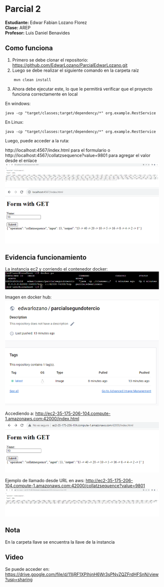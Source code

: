# Parcial 2
**Estudiante:** Edwar Fabian Lozano Florez  
**Clase:** AREP  
**Profesor:** Luis Daniel Benavides

## Como funciona
1. Primero se debe clonar el repositorio: https://github.com/EdwarLozano/ParcialEdwarLozano.git
2. Luego se debe realizar el siguiente comando en la carpeta raíz
```
    mvn clean install
```
3. Ahora debe ejecutar este, lo que le permitirá verificar que el proyecto funciona correctamente en local

En windows:

```
java -cp "target/classes;target/dependency/*" org.example.RestService
```

En Linux:

```
java -cp "target/classes:target/dependency/*" org.example.RestService
```

Luego, puede acceder a la ruta:

http://localhost:4567/index.html para el formulario o http://localhost:4567/collatzsequence?value=9801 para agregar el valor desde el enlace
![img.png](img.png)
![img_1.png](img_1.png)



## Evidencia funcionamiento

La instancia ec2 y corriendo el contenedor docker:
![img_2.png](img_2.png)


Imagen en docker hub:
![img_3.png](img_3.png)

Accediendo a:  http://ec2-35-175-206-104.compute-1.amazonaws.com:42000/index.html
![img_4.png](img_4.png)

Ejemplo de llamado desde URL en aws: http://ec2-35-175-206-104.compute-1.amazonaws.com:42000/collatzsequence?value=9801
![img_5.png](img_5.png)


## Nota
En la carpeta llave se encuentra la llave de la instancia

## Video
Se puede acceder en: https://drive.google.com/file/d/11IjRF1XPIhjnH6Wr3sPNvZQZFrdHFSnN/view?usp=sharing
